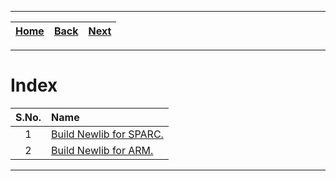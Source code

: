
---

| [Home](/README.md) | [Back](../README.md) | [Next](./1_build_for_sparc.md) |
| :---: | :---: | :---: |

---

# Index

| S.No. | Name |
| :---: | :--- |
| 1 | [Build Newlib for SPARC.](./1_build_for_sparc.md) |
| 2 | [Build Newlib for ARM.](./2_build_for_arm.md) |

---